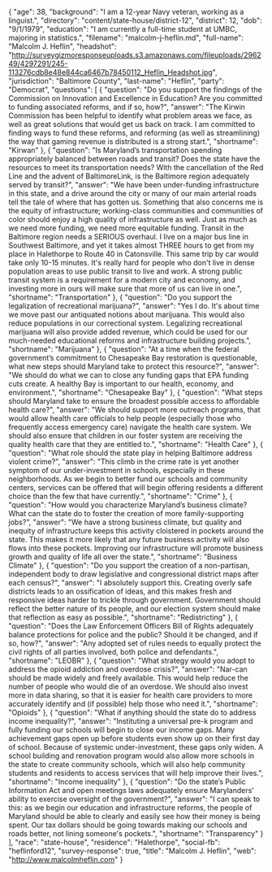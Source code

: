 {
  "age": 38,
  "background": "I am a 12-year Navy veteran, working as a linguist.",
  "directory": "content/state-house/district-12",
  "district": 12,
  "dob": "9/1/1979",
  "education": "I am currently a full-time student at UMBC, majoring in statistics.",
  "filename": "malcolm-j-heflin.md",
  "full-name": "Malcolm J. Heflin",
  "headshot": "http://surveygizmoresponseuploads.s3.amazonaws.com/fileuploads/296249/4297291/245-113276cdb8e48e844ca6467b78450112_Heflin_Headshot.jpg",
  "jurisdiction": "Baltimore County",
  "last-name": "Heflin",
  "party": "Democrat",
  "questions": [
    {
      "question": "Do you support the findings of the Commission on Innovation and Excellence in Education? Are you committed to funding associated reforms, and if so, how?",
      "answer": "The Kirwin Commission has been helpful to identify what problem areas we face, as well as great solutions that would get us back on track. I am committed to finding ways to fund these reforms, and reforming (as well as streamlining) the way that gaming revenue is distributed is a strong start.",
      "shortname": "Kirwan"
    },
    {
      "question": "Is Maryland’s transportation spending appropriately balanced between roads and transit? Does the state have the resources to meet its transportation needs? With the cancellation of the Red Line and the advent of BaltimoreLink, is the Baltimore region adequately served by transit?",
      "answer": "We have been under-funding infrastructure in this state, and a drive around the city or many of our main arterial roads tell the tale of where that has gotten us. Something that also concerns me is the equity of infrastructure; working-class communities and communities of color should enjoy a high quality of infrastructure as well. Just as much as we need more funding, we need more equitable funding.  Transit in the Baltimore region needs a SERIOUS overhaul. I live on a major bus line in Southwest Baltimore, and yet it takes almost THREE hours to get from my place in Halethorpe to Route 40 in Catonsville. This same trip by car would take only 10-15 minutes. It's really hard for people who don't live in dense population areas to use public transit to live and work. A strong public transit system is a requirement for a modern city and economy, and investing more in ours will make sure that more of us can live in one.",
      "shortname": "Transportation"
    },
    {
      "question": "Do you support the legalization of recreational marijuana?",
      "answer": "Yes I do. It's about time we move past our antiquated notions about marijuana. This would also reduce populations in our correctional system. Legalizing recreational marijuana will also provide added revenue, which could be used for our much-needed educational reforms and infrastructure building projects.",
      "shortname": "Marijuana"
    },
    {
      "question": "At a time when the federal government’s commitment to Chesapeake Bay restoration is questionable, what new steps should Maryland take to protect this resource?",
      "answer": "We should do what we can to close any funding gaps that EPA funding cuts create. A healthy Bay is important to our health, economy, and environment.",
      "shortname": "Chesapeake Bay"
    },
    {
      "question": "What steps should Maryland take to ensure the broadest possible access to affordable health care?",
      "answer": "We should support more outreach programs, that would allow health care officials to help people (especially those who frequently access emergency care) navigate the health care system. We should also ensure that children in our foster system are receiving the quality health care that they are entitled to.",
      "shortname": "Health Care"
    },
    {
      "question": "What role should the state play in helping Baltimore address violent crime?",
      "answer": "This climb in the crime rate is yet another symptom of our under-investment in schools, especially in these neighborhoods. As we begin to better fund our schools and community centers, services can be offered that will begin offering residents a different choice than the few that have currently.",
      "shortname": "Crime"
    },
    {
      "question": "How would you characterize Maryland’s business climate? What can the state do to foster the creation of more family-supporting jobs?",
      "answer": "We have a strong business climate, but quality and inequity of infrastructure keeps this activity cloistered in pockets around the state. This makes it more likely that any future business activity will also flows into these pockets. Improving our infrastructure will promote business growth and quality of life all over the state.",
      "shortname": "Business Climate"
    },
    {
      "question": "Do you support the creation of a non-partisan, independent body to draw legislative and congressional district maps after each census?",
      "answer": "I absolutely support this. Creating overly safe districts leads to an ossification of ideas, and this makes fresh and responsive ideas harder to trickle through government. Government should reflect the better nature of its people, and our election system should make that reflection as easy as possible.",
      "shortname": "Redistricting"
    },
    {
      "question": "Does the Law Enforcement Officers Bill of Rights adequately balance protections for police and the public? Should it be changed, and if so, how?",
      "answer": "Any adopted set of rules needs to equally protect the civil rights of all parties involved,  both police and defendants.",
      "shortname": "LEOBR"
    },
    {
      "question": "What strategy would you adopt to address the opioid addiction and overdose crisis?",
      "answer": "Nar-can should be made widely and freely available. This would help reduce the number of people who would die of an overdose. We should also invest more in data sharing, so that it is easier for health care providers to more accurately identify and (if possible) help those who need it.",
      "shortname": "Opioids"
    },
    {
      "question": "What if anything should the state do to address income inequality?",
      "answer": "Instituting a universal pre-k program and fully funding our schools will begin to close our income gaps. Many achievement gaps open up before students even show up on their first day of school. Because of systemic under-investment, these gaps only widen. A school building and renovation program would also allow more schools in the state to create community schools, which will also help community students and residents to access services that will help improve their lives.",
      "shortname": "Income inequality"
    },
    {
      "question": "Do the state’s Public Information Act and open meetings laws adequately ensure Marylanders’ ability to exercise oversight of the government?",
      "answer": "I can speak to this: as we begin our education and infrastructure reforms, the people of Maryland should be able to clearly and easily see how their money is being spent. Our tax dollars should be going towards making our schools and roads better, not lining someone's pockets.",
      "shortname": "Transparency"
    }
  ],
  "race": "state-house",
  "residence": "Halethorpe",
  "social-fb": "heflinford12",
  "survey-response": true,
  "title": "Malcolm J. Heflin",
  "web": "http://www.malcolmheflin.com"
}
